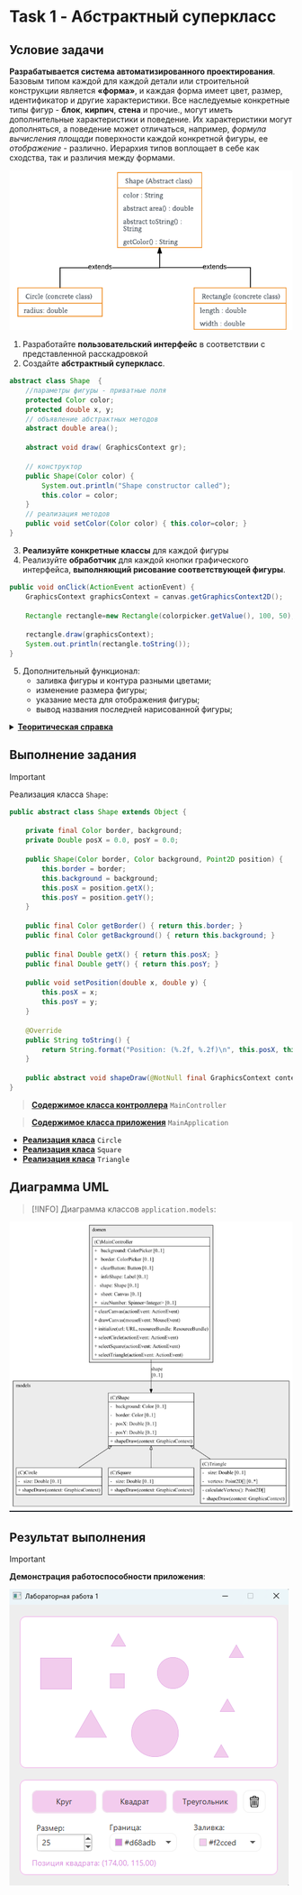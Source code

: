 # Task 1 - Абстрактный суперкласс

## Условие задачи
__Разрабатывается система автоматизированного проектирования__. Базовым типом каждой  для каждой детали или строительной конструкции является __«форма»__, и каждая форма имеет цвет, размер, идентификатор и другие характеристики. Все наследуемые конкретные типы фигур - __блок__, __кирпич__, __стена__ и прочие., могут иметь дополнительные характеристики и поведение. Их характеристики могут дополняться, а  поведение может отличаться, например, _формула вычисления площади_ поверхности каждой конкретной  фигуры, ее _отображение_ - различно. Иерархия типов воплощает в себе как сходства, так и различия между формами.

![Абстрактный суперкласс](./docs/АбстрактныйСуперкласс.png)

1. Разработайте __пользовательский интерфейс__ в соответствии с представленной расскадровкой
2. Создайте __абстрактный суперкласс__.
```java
abstract class Shape  { 
    //параметры фигуры - приватные поля
    protected Color color; 
    protected double x, y;
    // объявление абстрактных методов
    abstract double area(); 

    abstract void draw( GraphicsContext gr);   

    // конструктор
    public Shape(Color color) { 
        System.out.println("Shape constructor called"); 
        this.color = color;     
    } 
    // реализация методов
    public void setColor(Color color) { this.color=color; } 
} 
```
3. __Реализуйте конкретные классы__ для каждой фигуры
4. Реализуйте __обработчик__ для каждой кнопки графического интерфейса, __выполняющий рисование соответствующей фигуры__.
```java
public void onClick(ActionEvent actionEvent) {
    GraphicsContext graphicsContext = canvas.getGraphicsContext2D();

    Rectangle rectangle=new Rectangle(colorpicker.getValue(), 100, 50);

    rectangle.draw(graphicsContext);
    System.out.println(rectangle.toString());
}
```
5. Дополнительный функционал:
    - заливка фигуры и контура разными цветами;
    - изменение размера фигуры;
    - указание места для отображения фигуры;
    - вывод названия последней нарисованной фигуры;

<details>
    <summary><ins><b>Теоритическая справка</b></ins></summary>
    <p>
        <b>Наследование</b> - Общая логика связанных классов определяется в суперклассе. 
        Варианты поведения, зависящие от конкретного наследника, размещаются в методах с одинаковой сигнатурой и эти методы абстрактные.
    </p>
    <p>
        <b>Abstract Superclass</b>. Класс, выступающий в этой роли, представляет собой абст­рактный суперкласс, в котором инкапсулирована общая логика связанных клас­сов. Связанные классы расширяют этот класс. Таким образом, они могут на­следовать его методы. Методы с одинаковыми сигнатурами и общей логикой для всех связанных классов помещаются в суперкласс, поэтому логика этих ме­тодов может наследоваться всеми подклассами данного суперкласса. Методы с зависящей от конкретного подкласса данного суперкласса логикой, но с оди­наковыми сигнатурами, объявляются в абстрактном классе как абстрактные методы, тем самым гарантируя, что каждый конкретный подкласс будет иметь методы с такими же сигнатурами.
    </p>
    <p>
        <b>ConcreteClass1, ConcreteClass2 и т.д</b>. Класс, выступающий в этой роли, представ­ляет собой конкретный класс, чья логика и назначение связаны с другими конкретными классами. Методы, общие для этих связанных классов, помеща­ются в абстрактный суперкласс.
    </p>
<hr/>
    <img src="./docs/Шаблон.png" alt="Делегирование вместо множественного наследования" />
</details>

## Выполнение задания

> [!IMPORTANT]
> Реализация класса `Shape`:

```java
public abstract class Shape extends Object {

    private final Color border, background;
    private Double posX = 0.0, posY = 0.0;

    public Shape(Color border, Color background, Point2D position) {
        this.border = border;
        this.background = background;
        this.posX = position.getX();
        this.posY = position.getY();
    }

    public final Color getBorder() { return this.border; }
    public final Color getBackground() { return this.background; }

    public final Double getX() { return this.posX; }
    public final Double getY() { return this.posY; }

    public void setPosition(double x, double y) {
        this.posX = x;
        this.posY = y;
    }

    @Override
    public String toString() {
        return String.format("Position: (%.2f, %.2f)\n", this.posX, this.posY);
    }

    public abstract void shapeDraw(@NotNull final GraphicsContext context) throws Exception;
}
```

> [__Содержимое класса контроллера__](./src/main/java/application/domen/MainController.java) `MainController`

> [__Содержимое класса приложения__](./src/main/java/application/domen/MainApplication.java) `MainApplication`

- [__Реализация класа__](./src/main/java/application/models/Circle.java) `Circle`
- [__Реализация класа__](./src/main/java/application/models/Square.java) `Square`
- [__Реализация класа__](./src/main/java/application/models/Triangle.java) `Triangle` 

## Диаграмма UML
> [!INFO]
> Диаграмма классов `application.models`:

![Результат выполнения](docs/Диаграмма.png)

## Результат выполнения

> [!IMPORTANT]
> __Демонстрация работоспособности приложения__:

![Результат выполнения](docs/Выполнение.png)